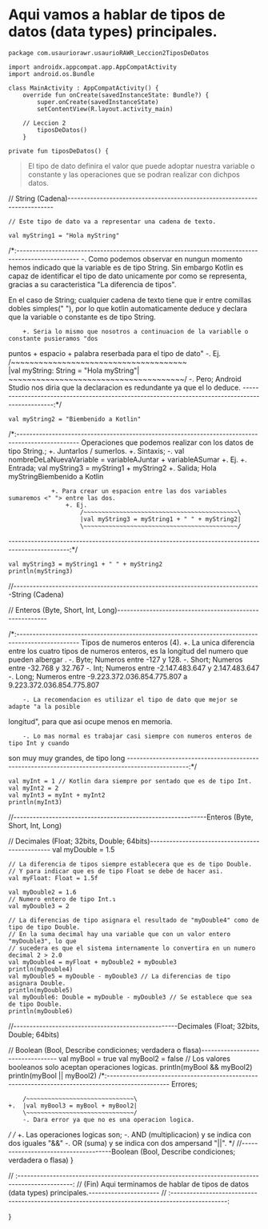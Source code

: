 # Aqui vamos a hablar de tipos de datos (data types) principales.

`package com.usauriorawr.usaurioRAWR_Leccion2TiposDeDatos`

~~~
import androidx.appcompat.app.AppCompatActivity
import android.os.Bundle
~~~

~~~
class MainActivity : AppCompatActivity() {
    override fun onCreate(savedInstanceState: Bundle?) {
        super.onCreate(savedInstanceState)
        setContentView(R.layout.activity_main)

    // Leccion 2
        tiposDeDatos()
    }
~~~

`private fun tiposDeDatos() {`


> El tipo de dato definira el valor que puede adoptar nuestra variable o constante y las operaciones que se podran realizar con dichpos datos.


// <Inicio> String (Cadena)-------------------------------------------------------------------------

    // Este tipo de dato va a representar una cadena de texto.
    
    val myString1 = "Hola myString"

/*:-------------------------------------------------------------------------------------------------
        -. Como podemos observar en nungun momento hemos indicado que la variable es de tipo String.
Sin embargo Kotlin es capaz de identificar el tipo de dato unicamente por como se representa,
gracias a su caracteristica "La diferencia de tipos".

En el caso de String; cualquier cadena de texto tiene que ir entre comillas dobles simples(" "),
por lo que kotlin automaticamente deduce y declara que la variable o constante es de tipo String.

        +. Seria lo mismo que nosotros a continuacion de la variablle o constante pusieramos "dos
puntos + espacio + palabra reserbada para el tipo de dato"
            -. Ej.
                /~~~~~~~~~~~~~~~~~~~~~~~~~~~~~~~~~~~~~~\
                |val myString: String = "Hola myString"|
                \~~~~~~~~~~~~~~~~~~~~~~~~~~~~~~~~~~~~~~/
            -. Pero; Android Studio nos diria que la declaracion es redundante ya que el lo deduce.
-------------------------------------------------------------------------------------------------:*/

    val myString2 = "Biembenido a Kotlin"

/*:-------------------------------------------------------------------------------------------------
Operaciones que podemos realizar con los datos de tipo String.;
            +. Juntarlos / sumerlos.
                +. Sintaxis;
                    -. val nombreDeLaNuevaVariable = variableAJuntar + variableASumar
                +. Ej.
                    +. Entrada;
                        val myString3 = myString1 + myString2
                    +. Salida;
                        Hola myStringBiembenido a Kotlin

                +. Para crear un espacion entre las dos variables sumaremos <" "> entre las dos.
                    +. Ej.
                        /~~~~~~~~~~~~~~~~~~~~~~~~~~~~~~~~~~~~~~~~~~~\
                        |val myString3 = myString1 + " " + myString2|
                        \~~~~~~~~~~~~~~~~~~~~~~~~~~~~~~~~~~~~~~~~~~~/
-------------------------------------------------------------------------------------------------:*/

    val myString3 = myString1 + " " + myString2
    println(myString3)

//-----------------------------------------------------------------------------String (Cadena) <Fin>

// <Inicio> Enteros (Byte, Short, Int, Long)--------------------------------------------------------

/*:-------------------------------------------------------------------------------------------------
Tipos de numeros enteros (4).
        +. La unica diferencia entre los cuatro tipos de numeros enteros, es la longitud del numero
que pueden albergar .
            -. Byte; Numeros entre -127 y 128.
            -. Short; Numeros entre -32.768 y 32.767
            -. Int; Numeros entre -2.147.483.647 y 2.147.483.647
            -. Long; Numeros entre -9.223.372.036.854.775.807 a 9.223.372.036.854.775.807

        -. La recomendacion es utilizar el tipo de dato que mejor se adapte "a la posible
longitud", para que asi ocupe menos en memoria.

        -. Lo mas normal es trabajar casi siempre con numeros enteros de tipo Int y cuando
son muy muy grandes, de tipo long
-------------------------------------------------------------------------------------------------:*/

    val myInt = 1 // Kotlin dara siempre por sentado que es de tipo Int.
    val myInt2 = 2
    val myInt3 = myInt + myInt2
    println(myInt3)
//------------------------------------------------------------Enteros (Byte, Short, Int, Long) <Fin>

// <Inicio> Decimales (Float; 32bits, Double; 64bits)-----------------------------------------------
    val myDouble = 1.5

    // La diferencia de tipos siempre establecera que es de tipo Double.
    // Y para indicar que es de tipo Float se debe de hacer asi.
    val myFloat: Float = 1.5f
    
    val myDouble2 = 1.6
    // Numero entero de tipo Int.↴
    val myDouble3 = 2
    
    // La diferencias de tipo asignara el resultado de "myDouble4" como de tipo de tipo Double.
    // En la suma decimal hay una variable que con un valor entero "myDouble3", lo que
    // sucedera es que el sistema internamente lo convertira en un numero decimal 2 > 2.0
    val myDouble4 = myFloat + myDouble2 + myDouble3
    println(myDouble4)
    val myDouble5 = myDouble - myDouble3 // La diferencias de tipo asignara Double.
    println(myDouble5)
    val myDouble6: Double = myDouble - myDouble3 // Se establece que sea de tipo Double.
    println(myDouble6)
//---------------------------------------------------Decimales (Float; 32bits, Double; 64bits) <Fin>

// <Inicio> Boolean (Bool, Describe condiciones; verdadera o flasa)---------------------------------
    val myBool = true
    val myBool2 = false
    // Los valores booleanos solo aceptan operaciones logicas.
    println(myBool && myBool2)
    println(myBool || myBool2)
/*:-------------------------------------------------------------------------------------------------
Errores;

        /~~~~~~~~~~~~~~~~~~~~~~~~~~~~~~\
    +.  |val myBool3 = myBool + myBool2|
        \~~~~~~~~~~~~~~~~~~~~~~~~~~~~~~/
        -. Dara error ya que no es una operacion logica.
 */
/*
    +. Las operaciones logicas son;
        -. AND (multiplicacion) y se indica con dos iguales "&&"
        -. OR (suma) y se indica con dos ampersand "||".
 */
//-------------------------------------Boolean (Bool, Describe condiciones; verdadera o flasa) <Fin>
}

// :-----------------------------------------------------------------------------------------------:
// (Fin) Aqui terminamos de hablar de tipos de datos (data types) principales.----------------------
// :-----------------------------------------------------------------------------------------------:



}